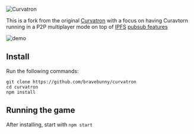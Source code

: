 ![Curvatron](http://i.imgur.com/R6xOCRX.png)

This is a fork from the original [Curvatron](https://github.com/bravebunny/curvatron) with a focus on having Curavtorn running in a P2P multiplayer mode on top of [IPFS](https://github.com/ipfs/js-ipfs) [pubsub features](https://github.com/libp2p/js-libp2p-floodsub)

![demo](https://user-images.githubusercontent.com/5799039/32706261-f72ec75c-c813-11e7-9a43-5ba7978d6aac.gif)


## Install
Run the following commands:
```
git clone https://github.com/bravebunny/curvatron
cd curvatron
npm install
```

## Running the game
After installing, start with `npm start`
